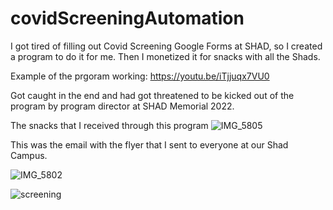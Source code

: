 # covidScreeningAutomation
I got tired of filling out Covid Screening Google Forms at SHAD, so I created a program to do it for me. Then I monetized it for snacks with all the Shads. 

Example of the prgoram working: https://youtu.be/iTjjuqx7VU0

Got caught in the end and had got threatened to be kicked out of the program by program director at SHAD Memorial 2022.

The snacks that I received through this program
![IMG_5805](https://user-images.githubusercontent.com/63879791/190285927-04d17ee3-5c72-402f-86c7-53df2af59882.JPG)

This was the email with the flyer that I sent to everyone at our Shad Campus.

![IMG_5802](https://user-images.githubusercontent.com/63879791/183090474-805cf26b-70a3-43b0-8e96-7d66b0a0313e.PNG)

![screening](https://user-images.githubusercontent.com/63879791/183089726-cc12942a-6a85-4757-89e1-23657f29e820.png)


